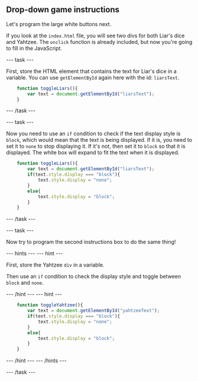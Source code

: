 ## Drop-down game instructions

Let's program the large white buttons next.

If you look at the `index.html` file, you will see two divs for both Liar's dice and Yahtzee. The `onclick` function is already included, but now you're going to fill in the JavaScript.

--- task ---

First, store the HTML element that contains the text for Liar's dice in a variable. You can use `getElementById` again here with the id: `liarsText`. 

```javascript
    function toggleLiars(){
        var text = document.getElementById("liarsText");
    }
```

--- /task ---

--- task ---

Now you need to use an `if` condition to check if the text display style is `block`, which would mean that the text is being displayed. If it is, you need to set it to `none` to stop displaying it. If it's not, then set it to `block` so that it is displayed. The white box will expand to fit the text when it is displayed.

```javascript
    function toggleLiars(){
        var text = document.getElementById("liarsText");
        if(text.style.display === "block"){
            text.style.display = "none";
        }
        else{
            text.style.display = "block";
        }
    }
```

--- /task ---

--- task ---

Now try to program the second instructions box to do the same thing!

--- hints ---
--- hint ---

First, store the Yahtzee `div` in a variable.

Then use an `if` condition to check the display style and toggle between `block` and `none`.

--- /hint ---
--- hint ---

```javascript
    function toggleYahtzee(){
        var text = document.getElementById("yahtzeeText");
        if(text.style.display === "block"){
            text.style.display = "none";
        }
        else{
            text.style.display = "block";
        }
    }
```
--- /hint ---
--- /hints ---

--- /task ---
